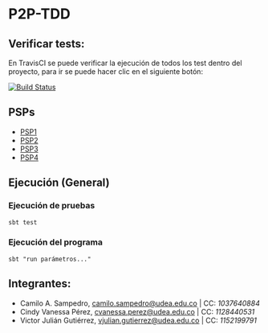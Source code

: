 # P2P-TDD

## Verificar tests:

En TravisCI se puede verificar la ejecución de todos los test dentro del proyecto, para ir se puede hacer clic en el siguiente botón:

[![Build Status](https://travis-ci.org/camilosampedro/PSP-TDD.svg?branch=master)](https://travis-ci.org/camilosampedro/PSP-TDD)

## PSPs
 - [PSP1](PSP1-Scala)
 - [PSP2](PSP2-Scala)
 - [PSP3](PSP3-Scala)
 - [PSP4](PSP4-Scala)

## Ejecución (General)

### Ejecución de pruebas
`sbt test`

### Ejecución del programa
`sbt "run parámetros..."`

## Integrantes:
 - Camilo A. Sampedro, [camilo.sampedro@udea.edu.co](mailto:camilo.sampedro@udea.edu.co) | CC: _1037640884_
 - Cindy Vanessa Pérez, [cvanessa.perez@udea.edu.co](mailto:cvanessa.perez@udea.edu.co) | CC: _1128440531_
 - Victor Julián Gutiérrez, [vjulian.gutierrez@udea.edu.co](mailto:vjulian.gutierrez@udea.edu.co) | CC: _1152199791_
